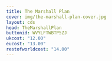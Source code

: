 ```yaml
---
title: The Marshall Plan
cover: img/the-marshall-plan-cover.jpg
layout: cds
head: TheMarshallPlan
buttonid: WVYLFTWBTP5ZJ
ukcost: "12.00"
eucost: "13.00"
restofworldcost: "14.00"
---
```


